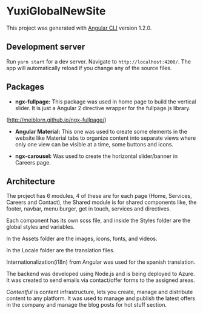# YuxiGlobalNewSite


This project was generated with [Angular CLI](https://github.com/angular/angular-cli) version 1.2.0.


## Development server

Run `yarn start` for a dev server. Navigate to `http://localhost:4200/`. The app will automatically reload if you change any of the source files.

## Packages
* **ngx-fullpage:** 
 This package was used in home page to build the 
 vertical slider. It is just a Angular 2 directive wrapper for the fullpage.js library.

(http://meiblorn.github.io/ngx-fullpage/)

* **Angular Material:** 
This one was used to create some elements in the website like Material tabs to organize content into separate views where only one view can be visible at a time, some buttons and icons.

* **ngx-carousel:**
Was used to create the horizontal slider/banner in Careers page.

## Architecture

The project has 6 modules, 4 of these are for each page (Home, Services, Careers and Contact), the Shared module is for shared components like, the footer, navbar, menu burger, get in touch, services and directives.

Each component has its own scss file, and inside the Styles folder are the global styles and variables.

In the Assets folder are the images, icons, fonts, and videos.

In the Locale folder are the translation files.

Internationalization(i18n) from Angular was used for the spanish translation.

The backend was developed using Node.js and is being deployed to Azure. It was created to send emails via contact/offer forms to the assigned areas.

_Contentful_ is content infrastructure, lets you create, manage and distribute content to any platform. It was used to manage and publish the latest offers in the company and manage the blog posts for hot stuff section.

